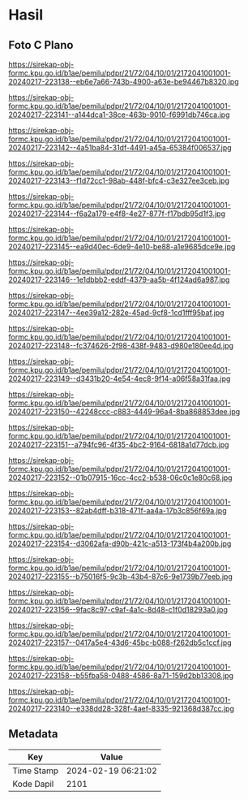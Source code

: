 # Hasil

## Foto C Plano

https://sirekap-obj-formc.kpu.go.id/b1ae/pemilu/pdpr/21/72/04/10/01/2172041001001-20240217-223138--eb6e7a66-743b-4900-a63e-be94467b8320.jpg

https://sirekap-obj-formc.kpu.go.id/b1ae/pemilu/pdpr/21/72/04/10/01/2172041001001-20240217-223141--a144dca1-38ce-463b-9010-f6991db746ca.jpg

https://sirekap-obj-formc.kpu.go.id/b1ae/pemilu/pdpr/21/72/04/10/01/2172041001001-20240217-223142--4a51ba84-31df-4491-a45a-65384f006537.jpg

https://sirekap-obj-formc.kpu.go.id/b1ae/pemilu/pdpr/21/72/04/10/01/2172041001001-20240217-223143--f1d72cc1-98ab-448f-bfc4-c3e327ee3ceb.jpg

https://sirekap-obj-formc.kpu.go.id/b1ae/pemilu/pdpr/21/72/04/10/01/2172041001001-20240217-223144--f6a2a179-e4f8-4e27-877f-f17bdb95d1f3.jpg

https://sirekap-obj-formc.kpu.go.id/b1ae/pemilu/pdpr/21/72/04/10/01/2172041001001-20240217-223145--ea9d40ec-6de9-4e10-be88-a1e9685dce9e.jpg

https://sirekap-obj-formc.kpu.go.id/b1ae/pemilu/pdpr/21/72/04/10/01/2172041001001-20240217-223146--1e1dbbb2-eddf-4379-aa5b-4f124ad6a987.jpg

https://sirekap-obj-formc.kpu.go.id/b1ae/pemilu/pdpr/21/72/04/10/01/2172041001001-20240217-223147--4ee39a12-282e-45ad-9cf8-1cd1fff95baf.jpg

https://sirekap-obj-formc.kpu.go.id/b1ae/pemilu/pdpr/21/72/04/10/01/2172041001001-20240217-223148--fc374626-2f98-438f-9483-d980e180ee4d.jpg

https://sirekap-obj-formc.kpu.go.id/b1ae/pemilu/pdpr/21/72/04/10/01/2172041001001-20240217-223149--d3431b20-4e54-4ec8-9f14-a06f58a31faa.jpg

https://sirekap-obj-formc.kpu.go.id/b1ae/pemilu/pdpr/21/72/04/10/01/2172041001001-20240217-223150--42248ccc-c883-4449-96a4-8ba868853dee.jpg

https://sirekap-obj-formc.kpu.go.id/b1ae/pemilu/pdpr/21/72/04/10/01/2172041001001-20240217-223151--a794fc96-4f35-4bc2-9164-6818a1d77dcb.jpg

https://sirekap-obj-formc.kpu.go.id/b1ae/pemilu/pdpr/21/72/04/10/01/2172041001001-20240217-223152--01b07915-16cc-4cc2-b538-06c0c1e80c68.jpg

https://sirekap-obj-formc.kpu.go.id/b1ae/pemilu/pdpr/21/72/04/10/01/2172041001001-20240217-223153--82ab4dff-b318-471f-aa4a-17b3c856f69a.jpg

https://sirekap-obj-formc.kpu.go.id/b1ae/pemilu/pdpr/21/72/04/10/01/2172041001001-20240217-223154--d3062afa-d90b-421c-a513-173f4b4a200b.jpg

https://sirekap-obj-formc.kpu.go.id/b1ae/pemilu/pdpr/21/72/04/10/01/2172041001001-20240217-223155--b75016f5-9c3b-43b4-87c6-9e1739b77eeb.jpg

https://sirekap-obj-formc.kpu.go.id/b1ae/pemilu/pdpr/21/72/04/10/01/2172041001001-20240217-223156--9fac8c97-c9af-4a1c-8d48-c1f0d18293a0.jpg

https://sirekap-obj-formc.kpu.go.id/b1ae/pemilu/pdpr/21/72/04/10/01/2172041001001-20240217-223157--0417a5e4-43d6-45bc-b088-f262db5c1ccf.jpg

https://sirekap-obj-formc.kpu.go.id/b1ae/pemilu/pdpr/21/72/04/10/01/2172041001001-20240217-223158--b55fba58-0488-4586-8a71-159d2bb13308.jpg

https://sirekap-obj-formc.kpu.go.id/b1ae/pemilu/pdpr/21/72/04/10/01/2172041001001-20240217-223140--e338dd28-328f-4aef-8335-921368d387cc.jpg


## Metadata

| Key        | Value               |
| ---------- | ------------------- |
| Time Stamp | 2024-02-19 06:21:02 |
| Kode Dapil | 2101                |



